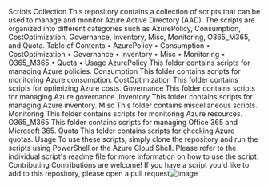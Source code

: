Scripts Collection
This repository contains a collection of scripts that can be used to manage and monitor Azure Active Directory (AAD). The scripts are organized into different categories such as AzurePolicy, Consumption, CostOptimization, Governance, Inventory, Misc, Monitoring, O365_M365, and Quota.
Table of Contents
• AzurePolicy
• Consumption
• CostOptimization
• Governance
• Inventory
• Misc
• Monitoring
• O365_M365
• Quota
• Usage
AzurePolicy
This folder contains scripts for managing Azure policies.
Consumption
This folder contains scripts for monitoring Azure consumption.
CostOptimization
This folder contains scripts for optimizing Azure costs.
Governance
This folder contains scripts for managing Azure governance.
Inventory
This folder contains scripts for managing Azure inventory.
Misc
This folder contains miscellaneous scripts.
Monitoring
This folder contains scripts for monitoring Azure resources.
O365_M365
This folder contains scripts for managing Office 365 and Microsoft 365.
Quota
This folder contains scripts for checking Azure quotas.
Usage
To use these scripts, simply clone the repository and run the scripts using PowerShell or the Azure Cloud Shell. Please refer to the individual script's readme file for more information on how to use the script.
Contributing
Contributions are welcome! If you have a script you'd like to add to this repository, please open a pull request![image](https://user-images.githubusercontent.com/20708370/231570026-23404fc1-2d23-40f0-916b-3c953074086e.png)
